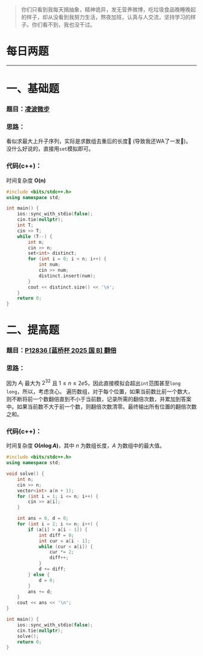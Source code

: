 >你们只看到我每天搞抽象，精神诡异，发无营养微博，吃垃圾食品晚睡晚起的样子，却从没看到我努力生活，熬夜加班，认真与人交流，坚持学习的样子。你们看不到，我也没干过。

# 每日两题
---


# 一、基础题
### 题目：[凌波微步](https://ac.nowcoder.com/acm/problem/14346)

### 思路：

看似求最大上升子序列，实际是求数组去重后的长度🤣 (导致我还WA了一发🤬)。
没什么好说的，直接用`set`模拟即可。

### 代码(c++)：
时间复杂度 **O(n)**

```cpp
#include <bits/stdc++.h>
using namespace std;

int main() {
    ios::sync_with_stdio(false);
    cin.tie(nullptr);
    int T; 
    cin >> T;
    while (T--) {
        int n;
        cin >> n;
        set<int> distinct;
        for (int i = 0; i < n; i++) {
            int num;
            cin >> num;
            distinct.insert(num);
        }
        cout << distinct.size() << '\n'; 
    }
    return 0;
}

```

# 二、提高题
### 题目：[P12836 [蓝桥杯 2025 国 B] 翻倍](https://www.luogu.com.cn/problem/P12836)

### 思路：
因为 $A_i$ 最大为 $2^{32}$ 且 $1 \leq n \leq 2e5$，因此直接模拟会超出`int`范围甚至`long long`，所以，考虑贪心。
遍历数组，对于每个位置，如果当前数比前一个数大，则不断将前一个数翻倍直到不小于当前数，记录所需的翻倍次数，并累加到答案中。如果当前数不大于前一个数，则翻倍次数清零。最终输出所有位置的翻倍次数之和。

### 代码(c++)：
时间复杂度 **O($n \log A$)**，其中 $n$ 为数组长度，$A$ 为数组中的最大值。

```cpp
#include <bits/stdc++.h>
using namespace std;

void solve() {
    int n;
    cin >> n;
    vector<int> a(n + 1);
    for (int i = 1; i <= n; i++) {
        cin >> a[i];
    }

    int ans = 0, d = 0;
    for (int i = 2; i <= n; i++) {
        if (a[i] > a[i - 1]) {
            int diff = 0;
            int cur = a[i - 1];
            while (cur < a[i]) {
                cur *= 2;
                diff++;
            }
            d += diff;
        } else {
            d = 0;
        }
        ans += d;
    }
    cout << ans << '\n';
}

int main() {
    ios::sync_with_stdio(false);
    cin.tie(nullptr);
    solve();
    return 0;
}
```

